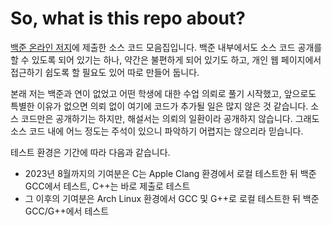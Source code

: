 # So, what is this repo about?
[백준 온라인 저지](https://www.acmicpc.net/)에 제출한 소스 코드 모음집입니다. 백준 내부에서도 소스 코드 공개를 할 수 있도록 되어 있기는 하나, 약간은 불편하게 되어 있기도 하고, 개인 웹 페이지에서 접근하기 쉽도록 할 필요도 있어 따로 만들어 둡니다.

본래 저는 백준과 연이 없었고 어떤 학생에 대한 수업 의뢰로 풀기 시작했고, 앞으로도 특별한 이유가 없으면 의뢰 없이 여기에 코드가 추가될 일은 많지 않은 것 같습니다. 소스 코드만은 공개하기는 하지만, 해설서는 의뢰의 일환이라 공개하지 않습니다. 그래도 소스 코드 내에 어느 정도는 주석이 있으니 파악하기 어렵지는 않으리라 믿습니다.

테스트 환경은 기간에 따라 다음과 같습니다.
 * 2023년 8월까지의 기여분은 C는 Apple Clang 환경에서 로컬 테스트한 뒤 백준 GCC에서 테스트, C++는 바로 제출로 테스트
 * 그 이후의 기여분은 Arch Linux 환경에서 GCC 및 G++로 로컬 테스트한 뒤 백준 GCC/G++에서 테스트
